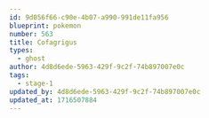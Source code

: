 ```yaml
---
id: 9d056f66-c90e-4b07-a990-991de11fa956
blueprint: pokemon
number: 563
title: Cofagrigus
types:
  - ghost
author: 4d8d6ede-5963-429f-9c2f-74b897007e0c
tags:
  - stage-1
updated_by: 4d8d6ede-5963-429f-9c2f-74b897007e0c
updated_at: 1716507884
---
```

